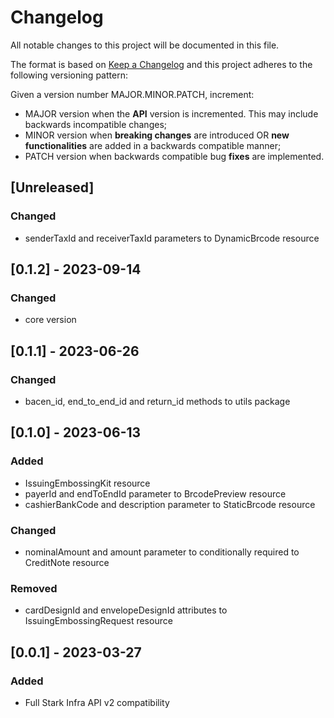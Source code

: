 # Changelog

All notable changes to this project will be documented in this file.

The format is based on [Keep a Changelog](https://keepachangelog.com/en/1.0.0/)
and this project adheres to the following versioning pattern:

Given a version number MAJOR.MINOR.PATCH, increment:

- MAJOR version when the **API** version is incremented. This may include backwards incompatible changes;
- MINOR version when **breaking changes** are introduced OR **new functionalities** are added in a backwards compatible manner;
- PATCH version when backwards compatible bug **fixes** are implemented.


## [Unreleased]
### Changed
- senderTaxId and receiverTaxId parameters to DynamicBrcode resource

## [0.1.2] - 2023-09-14
### Changed
- core version

## [0.1.1] - 2023-06-26
### Changed
- bacen_id, end_to_end_id and return_id methods to utils package

## [0.1.0] - 2023-06-13
### Added
- IssuingEmbossingKit resource
- payerId and endToEndId parameter to BrcodePreview resource
- cashierBankCode and description parameter to StaticBrcode resource
### Changed
- nominalAmount and amount parameter to conditionally required to CreditNote resource
### Removed
- cardDesignId and envelopeDesignId attributes to IssuingEmbossingRequest resource

## [0.0.1] - 2023-03-27
### Added
- Full Stark Infra API v2 compatibility
